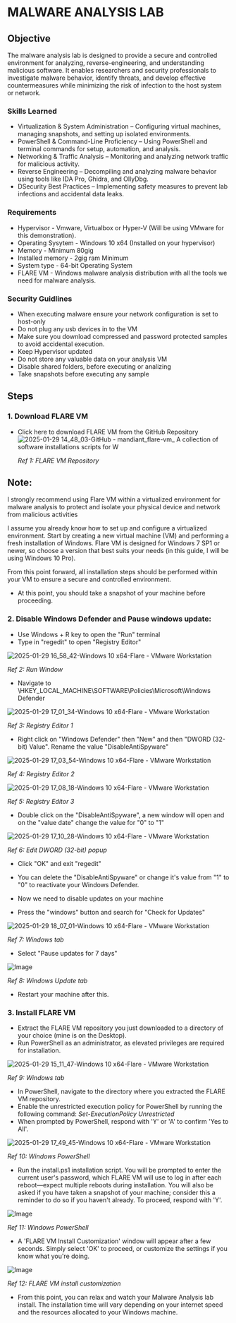 # MALWARE ANALYSIS LAB

## Objective

The malware analysis lab is designed to provide a secure and controlled environment for analyzing, reverse-engineering, and understanding malicious software. It enables researchers and security professionals to investigate malware behavior, identify threats, and develop effective countermeasures while minimizing the risk of infection to the host system or network.

### Skills Learned

- Virtualization & System Administration – Configuring virtual machines, managing snapshots, and setting up isolated environments.
- PowerShell & Command-Line Proficiency – Using PowerShell and terminal commands for setup, automation, and analysis.
- Networking & Traffic Analysis – Monitoring and analyzing network traffic for malicious activity.
- Reverse Engineering – Decompiling and analyzing malware behavior using tools like IDA Pro, Ghidra, and OllyDbg.
- DSecurity Best Practices – Implementing safety measures to prevent lab infections and accidental data leaks.

### Requirements

- Hypervisor - Vmware, Virtualbox or Hyper-V (Will be using VMware for this demonstration).
- Operating Sysytem - Windows 10 x64 (Installed on your hypervisor)
- Memory - Minimum 80gig
- Installed memory - 2gig ram Minimum
- System type - 64-bit Operating System
- FLARE VM - Windows malware analysis distribution with all the tools we need for malware analysis.

### Security Guidlines

- When executing malware ensure your network configuration is set to host-only
- Do not plug any usb devices in to the VM
- Make sure you download compressed and password protected samples to avoid accidental execution.
- Keep Hypervisor updated
- Do not store any valuable data on your analysis VM
- Disable shared folders, before executing or analizing
- Take snapshots before executing any sample

## Steps

### 1. Download FLARE VM

- Click here to download FLARE VM from the GitHub Repository
![2025-01-29 14_48_03-GitHub - mandiant_flare-vm_ A collection of software installations scripts for W](https://github.com/user-attachments/assets/ccd42f3a-d9ee-49c5-a4a1-67e6e57ac724)

  *Ref 1: FLARE VM Repository*

## Note:
I strongly recommend using Flare VM within a virtualized environment for malware analysis to protect and isolate your physical device and network from malicious activities

I assume you already know how to set up and configure a virtualized environment. Start by creating a new virtual machine (VM) and performing a fresh installation of Windows. Flare VM is designed for Windows 7 SP1 or newer, so choose a version that best suits your needs (in this guide, I will be using Windows 10 Pro).

From this point forward, all installation steps should be performed within your VM to ensure a secure and controlled environment.

- At this point, you should take a snapshot of your machine before proceeding.


### 2. Disable Windows Defender and Pause windows update:

- Use Windows + R key to open the "Run" terminal
- Type in "regedit" to open "Registry Editor"

![2025-01-29 16_58_42-Windows 10 x64-Flare - VMware Workstation](https://github.com/user-attachments/assets/3af60302-b53a-4f34-bcbd-c34970d1c519)

  *Ref 2: Run Window*

- Navigate to \HKEY_LOCAL_MACHINE\SOFTWARE\Policies\Microsoft\Windows Defender

![2025-01-29 17_01_34-Windows 10 x64-Flare - VMware Workstation](https://github.com/user-attachments/assets/abc2fa4b-8930-41b1-83af-1d313ff38724)

  *Ref 3: Registry Editor 1*

- Right click on "Windows Defender" then "New" and then "DWORD (32-bit) Value". Rename the value "DisableAntiSpyware"

![2025-01-29 17_03_54-Windows 10 x64-Flare - VMware Workstation](https://github.com/user-attachments/assets/e3610395-27c8-407a-86fa-e6c2960ebb36)

  *Ref 4: Registry Editor 2*

![2025-01-29 17_08_18-Windows 10 x64-Flare - VMware Workstation](https://github.com/user-attachments/assets/da6a7956-3272-4dbe-aec9-6d5cab7431bd)

  *Ref 5: Registry Editor 3*

- Double click on the "DisableAntiSpyware", a new window will open and on the "value date" change the value for "0" to "1"

![2025-01-29 17_10_28-Windows 10 x64-Flare - VMware Workstation](https://github.com/user-attachments/assets/5afe710a-ae16-4d5c-84e4-60d3fc9c77f9)

  *Ref 6: Edit DWORD (32-bit) popup*

- Click "OK" and exit "regedit"

- You can delete the "DisableAntiSpyware" or change it's value from "1" to "0" to reactivate your Windows Defender.


- Now we need to disable updates on your machine
- Press the "windows" button and search for "Check for Updates"

![2025-01-29 18_07_01-Windows 10 x64-Flare - VMware Workstation](https://github.com/user-attachments/assets/0a09de2f-0337-4d87-b723-e1ec488cc3b5)

  *Ref 7: Windows tab*

- Select "Pause updates for 7 days"

![Image](https://github.com/user-attachments/assets/8af4afb5-2dfa-4973-8888-2c612615b158)

  *Ref 8: Windows Update tab*
  
- Restart your machine after this.


### 3. Install FLARE VM

- Extract the FLARE VM repository you just downloaded to a directory of your choice (mine is on the Desktop).
- Run PowerShell as an administrator, as elevated privileges are required for installation.

![2025-01-29 15_11_47-Windows 10 x64-Flare - VMware Workstation](https://github.com/user-attachments/assets/560afa71-2dc4-42ad-b1b8-dcacb8f9ccaa)

  *Ref 9: Windows tab*

- In PowerShell, navigate to the directory where you extracted the FLARE VM repository.
- Enable the unrestricted execution policy for PowerShell by running the following command:
 *Set-ExecutionPolicy Unrestricted*
- When prompted by PowerShell, respond with 'Y' or 'A' to confirm 'Yes to All'.


![2025-01-29 17_49_45-Windows 10 x64-Flare - VMware Workstation](https://github.com/user-attachments/assets/cbe00560-c7e3-4a8c-8366-dc4858b1e5d5)

  *Ref 10: Windows PowerShell*

- Run the install.ps1 installation script. You will be prompted to enter the current user's password, which FLARE VM will use to log in after each reboot—expect multiple reboots during installation. You will also be asked if you have taken a snapshot of your machine; consider this a reminder to do so if you haven't already. To proceed, respond with 'Y'.

![Image](https://github.com/user-attachments/assets/adb6473a-4d58-4faf-bf37-bc608cf7b3c5)

 *Ref 11: Windows PowerShell*

- A 'FLARE VM Install Customization' window will appear after a few seconds. Simply select 'OK' to proceed, or customize the settings if you know what you're doing.

![Image](https://github.com/user-attachments/assets/990eaa43-c7ac-40bd-90fd-6e8ec4ae71a3)

 *Ref 12: FLARE VM install customization*

- From this point, you can relax and watch your Malware Analysis lab install. The installation time will vary depending on your internet speed and the resources allocated to your Windows machine.
